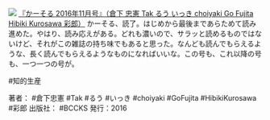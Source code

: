 
[![](https://images-fe.ssl-images-amazon.com/images/I/41q6UQkwmxL._SL160_.jpg)](http://www.amazon.co.jp/exec/obidos/ASIN/B01MYMT67Y/choiyaki81-22/ref=nosim)
[『かーそる 2016年11月号』（倉下 忠憲 Tak るう いっき choiyaki Go Fujita Hibiki Kurosawa 彩郎）](http://www.amazon.co.jp/exec/obidos/ASIN/B01MYMT67Y/choiyaki81-22/ref=nosim)
かーそる、読了。はじめから最後まであらためて読み進めた。やはり、読み応えがある。どれも濃いので、サラッと読めるものではないけど、それがこの雑誌の持ち味でもあると思った。なんども読んでもらえるような、長く読んでもらえるようなものになればいいな。この号も、これ以降の号も、一つ一つの号が。

#知的生産 

著者： #倉下忠憲 #Tak #るう #いっき #choiyaki #GoFujita #HibikiKurosawa #彩郎
出版社： #BCCKS
発行：2016
